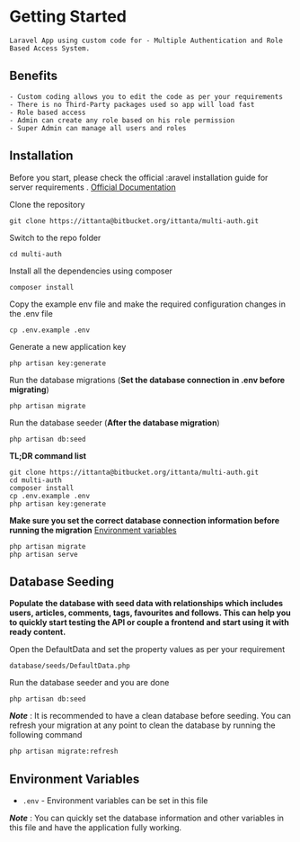 # Getting Started

    Laravel App using custom code for - Multiple Authentication and Role Based Access System.

## Benefits
    - Custom coding allows you to edit the code as per your requirements
    - There is no Third-Party packages used so app will load fast
    - Role based access
    - Admin can create any role based on his role permission
    - Super Admin can manage all users and roles


## Installation

Before you start, please check the official :aravel installation guide for server requirements . [Official Documentation](https://laravel.com/docs/8.x/installation)

Clone the repository

    git clone https://ittanta@bitbucket.org/ittanta/multi-auth.git

Switch to the repo folder

    cd multi-auth

Install all the dependencies using composer

    composer install

Copy the example env file and make the required configuration changes in the .env file

    cp .env.example .env

Generate a new application key
    
    php artisan key:generate

Run the database migrations (**Set the database connection in .env before migrating**)

    php artisan migrate

Run the database seeder (**After the database migration**)

    php artisan db:seed



**TL;DR command list**

    git clone https://ittanta@bitbucket.org/ittanta/multi-auth.git
    cd multi-auth
    composer install
    cp .env.example .env
    php artisan key:generate
    
    
**Make sure you set the correct database connection information before running the migration** [Environment variables](#environment-variables)

    php artisan migrate
    php artisan serve

## Database Seeding

**Populate the database with seed data with relationships which includes users, articles, comments, tags, favourites and follows. This can help you to quickly start testing the API or couple a frontend and start using it with ready content.**

Open the DefaultData and set the property values as per your requirement

    database/seeds/DefaultData.php

Run the database seeder and you are done

    php artisan db:seed

***Note*** : It is recommended to have a clean database before seeding. You can refresh your migration at any point to clean the database by running the following command

    php artisan migrate:refresh


## Environment Variables

- `.env` - Environment variables can be set in this file

***Note*** : You can quickly set the database information and other variables in this file and have the application fully working.